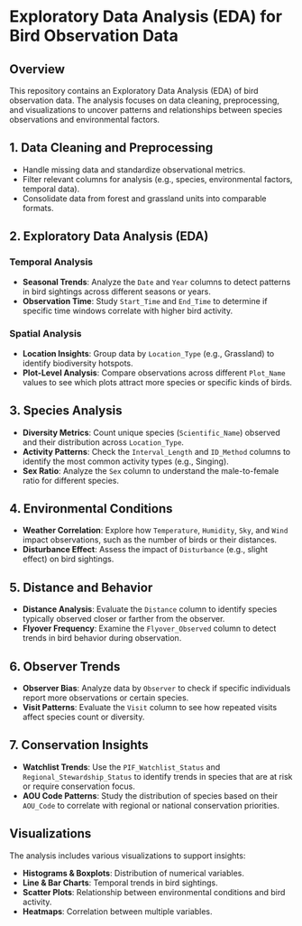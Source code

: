 # Exploratory Data Analysis (EDA) for Bird Observation Data

## Overview
This repository contains an Exploratory Data Analysis (EDA) of bird observation data. The analysis focuses on data cleaning, preprocessing, and visualizations to uncover patterns and relationships between species observations and environmental factors.

## 1. Data Cleaning and Preprocessing
- Handle missing data and standardize observational metrics.
- Filter relevant columns for analysis (e.g., species, environmental factors, temporal data).
- Consolidate data from forest and grassland units into comparable formats.

## 2. Exploratory Data Analysis (EDA)
### **Temporal Analysis**
- **Seasonal Trends**: Analyze the `Date` and `Year` columns to detect patterns in bird sightings across different seasons or years.
- **Observation Time**: Study `Start_Time` and `End_Time` to determine if specific time windows correlate with higher bird activity.

### **Spatial Analysis**
- **Location Insights**: Group data by `Location_Type` (e.g., Grassland) to identify biodiversity hotspots.
- **Plot-Level Analysis**: Compare observations across different `Plot_Name` values to see which plots attract more species or specific kinds of birds.

## 3. Species Analysis
- **Diversity Metrics**: Count unique species (`Scientific_Name`) observed and their distribution across `Location_Type`.
- **Activity Patterns**: Check the `Interval_Length` and `ID_Method` columns to identify the most common activity types (e.g., Singing).
- **Sex Ratio**: Analyze the `Sex` column to understand the male-to-female ratio for different species.

## 4. Environmental Conditions
- **Weather Correlation**: Explore how `Temperature`, `Humidity`, `Sky`, and `Wind` impact observations, such as the number of birds or their distances.
- **Disturbance Effect**: Assess the impact of `Disturbance` (e.g., slight effect) on bird sightings.

## 5. Distance and Behavior
- **Distance Analysis**: Evaluate the `Distance` column to identify species typically observed closer or farther from the observer.
- **Flyover Frequency**: Examine the `Flyover_Observed` column to detect trends in bird behavior during observation.

## 6. Observer Trends
- **Observer Bias**: Analyze data by `Observer` to check if specific individuals report more observations or certain species.
- **Visit Patterns**: Evaluate the `Visit` column to see how repeated visits affect species count or diversity.

## 7. Conservation Insights
- **Watchlist Trends**: Use the `PIF_Watchlist_Status` and `Regional_Stewardship_Status` to identify trends in species that are at risk or require conservation focus.
- **AOU Code Patterns**: Study the distribution of species based on their `AOU_Code` to correlate with regional or national conservation priorities.

## Visualizations
The analysis includes various visualizations to support insights:
- **Histograms & Boxplots**: Distribution of numerical variables.
- **Line & Bar Charts**: Temporal trends in bird sightings.
- **Scatter Plots**: Relationship between environmental conditions and bird activity.
- **Heatmaps**: Correlation between multiple variables.



